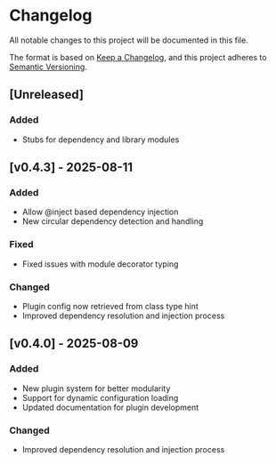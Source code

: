 # Changelog

All notable changes to this project will be documented in this file.

The format is based on [Keep a Changelog](https://keepachangelog.com/en/1.1.0/),
and this project adheres to [Semantic Versioning](https://semver.org/spec/v2.0.0.html).

## [Unreleased]

### Added

- Stubs for dependency and library modules

## [v0.4.3] - 2025-08-11

### Added

- Allow @inject based dependency injection
- New circular dependency detection and handling

### Fixed

- Fixed issues with module decorator typing

### Changed

- Plugin config now retrieved from class type hint
- Improved dependency resolution and injection process

## [v0.4.0] - 2025-08-09

### Added

- New plugin system for better modularity
- Support for dynamic configuration loading
- Updated documentation for plugin development

### Changed

- Improved dependency resolution and injection process